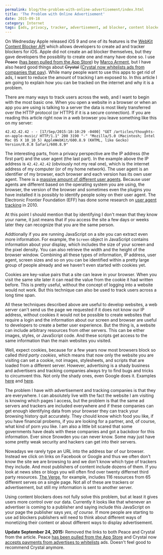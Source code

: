```yaml
---
permalink: blog/the-problem-with-online-advertisement/index.html
title: 'The Problem with Online Advertisement'
date: 2015-09-18
category: Internet
tags: [ads, privacy, tracker, advertisement, ad blocker, content blocker]
---
```


On Wednesday Apple released iOS 9 and one of its features is the [WebKit Content Blocker API](https://www.webkit.org/blog/3476/content-blockers-first-look/) which allows developers to create ad and tracker blockers for iOS. Apple did not create an ad blocker themselves, but they gave developers the possiblity to create one and many have done so. I use <del>Peace</del> ([has been pulled from the App Store](http://www.marco.org/2015/09/18/just-doesnt-feel-good)) by [Marco Arment](http://marco.org), but I have also heard good things about <del>Crystal</del> ([Crystal now whitelists ads from companies that pay](http://www.wsj.com/articles/propelled-by-apple-ad-blocking-cottage-industry-emerges-1443115929)). While many people want to use this apps to get rid of ads, I want to reduce the amount of tracking I am exposed to. In this article I am going to explain how you can be tracked on the internet and why it is a problem.

There are many ways to track users across the web, and I want to begin with the most basic one. When you open a website in a browser or when an app you are using is talking to a server the data is most likely transferred over the HTTP protocol (or HTTPS if it is a secure connection). If you are reading this article right now in a web browser you leave something like this on my server:

```
42.42.42.42 - - [17/Sep/2015:18:10:29 -0400] "GET /articles/thoughts-on-apple-music/ HTTP/1.1" 200 3190 "-" "Mozilla/5.0 (Macintosh; Intel Mac OS X 10_10_5) AppleWebKit/600.8.9 (KHTML, like Gecko) Version/8.0.8 Safari/600.8.9"
```

The interesting parts, from a privacy perspective are the IP address (the first part) and the user agent (the last part). In the example above the IP address is `42.42.42.42` (obviously not my real one), which is the internet address of my computer (or of my home network). The user agent is an identifier of my browser, each browser and each version has its own user agent. There is a [massive amount of different user agents](http://useragentstring.com/pages/useragentstring.php). Because user agents are different based on the operating system you are using, the browser, the version of the browser and sometimes even the plugins you have installed it is possibly to identify people soley on their user agent. The Electronic Frontier Foundation (EFF) has done some research on [user agent tracking](https://www.eff.org/deeplinks/2010/01/tracking-by-user-agent) in 2010.

At this point I should mention that by identifying I don't mean that they know your name, it just means that if you access the site a few days or weeks later they can recognize that you are the same person.

Addtionally if you are running JavaScript on a site you can extract even more information. For example, the `Screen` object in JavaScript contains information about your display, which includes the size of your screen and the pixel density. You can also retrieve the width and the height of the browser window. Combining all these types of information, IP address, user agent, screen sizes and so on you can be identified within a pretty large group of people already and we haven't even started with cookies yet.

Cookies are key-value pairs that a site can leave in your browser. When you visit the same site later it can read the value from the cookie it had written before. This is pretty useful, without the concept of logging into a website would not work. But this technique can also be used to track users across a long time span.

All these techniques described above are useful to develop websites, a web server can't send us the page we requested if it does not know our IP address, without cookies it would not be possible to create websites that require a login and the information about our screen and browser are useful to developers to create a better user experience. But the thing is, a website can include arbitrary resources from other servers. This can be either images, styles, or JavaScript code. And these scripts get access to the same information than the main websites you visited.

Well, expect cookies, because for a few years now most browsers block so called _third party cookies_, which means that now only the website you are visiting can set a cookie, not images, stylesheets, and scripts that are loaded from a different server. However, advertising is a shady business and advertisers and tracking companies always try to find bugs and tricks to circumvent this. Not only the shady ones, even Google does it. Examples [here](http://9to5mac.com/2012/02/17/google-reportedly-forcing-advertising-cookies-upon-iphone-users-regardless-of-safari-privacy-settings/) and [here](http://www.rimmkaufman.com/blog/how-redirectors-solve-the-third-party-cookie-problem/24032011/).

The problem I have with advertisement and tracking companies is that they are everywhere. I can absolutely live with the fact the website I am visiting is knowing which pages I access, but the problem is that the same ad servers and trackers are included everywhere and if these companies can get enough identifying data from your browser they can track your browsing history quit accurately. They chould know which food you like, if you have financial probems, if you are looking for a partner, and, of course, what kind of porn you like. I am also a little bit scared that some governments have deals with these companies and got a backdoor for this information. Ever since Snowden you can never know. Some may just have some pretty weak security and hackers can get into their servers.

Nowadays we rarely type an URL into the address bar of our browser. Instead we click on links on Facebook or Google and thus we often don't know the site we are browsing to and we don't know which type of trackers they include. And most publishers of content include dozens of them. If you look at news sites or blogs you will often find over twenty differnet third party resources. [The Verge](http://theverge.com), for example, includes 116 resources from 65 different serves on a single page. Not all of these are trackers or advertisement, but still my information is sent to another server.

Using content blockers does not fully solve this problem, but at least it gives users more control over our data. Currently it looks like that whenever an advertiser is coming to a publisher and saying include this JavaScript on your page the publisher says _yes, of course._ If more people are starting to use ad blockers publishers will need to think about different ways of monetizing their content or about different ways to display advertisement.

**Update September 24, 2015:**
Removed the links to both Peace and Crystal from the article. Peace [has been pulled from the App Store](http://www.marco.org/2015/09/18/just-doesnt-feel-good) and Crystal now [accepts payments from advertises to whitelists](http://www.wsj.com/articles/propelled-by-apple-ad-blocking-cottage-industry-emerges-1443115929) ads. Doesn't feel good to recommend Crystal anymore.
